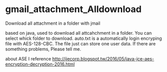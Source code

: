 # gmail_attachment_Alldownload
Download all attachment in a folder with jmail

based on java, used to download all attcahchment in a folder.
You can select whick folder to download.
auto.txt is a automatically login encryping file with AES-128-CBC.
The file just can store one user data.
If there are something problems, Please tell me.

about ASE
I reference http://ijecorp.blogspot.tw/2016/05/java-jce-aes-encryption-decryption-2016.html
